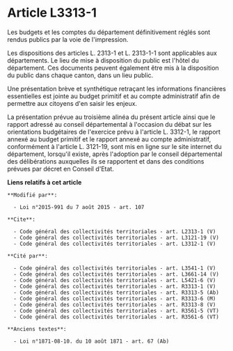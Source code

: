 # Article L3313-1

Les budgets et les comptes du département définitivement réglés sont rendus publics par la voie de l'impression. 

Les dispositions des articles L. 2313-1 et L. 2313-1-1 sont applicables aux départements. Le lieu de mise à disposition du
public est l'hôtel du département. Ces documents peuvent également être mis à la disposition du public dans chaque canton,
dans un lieu public. 

Une présentation brève et synthétique retraçant les informations financières essentielles est jointe au budget primitif et au
compte administratif afin de permettre aux citoyens d'en saisir les enjeux. 

La présentation prévue au troisième alinéa du présent article ainsi que le rapport adressé au conseil départemental à
l'occasion du débat sur les orientations budgétaires de l'exercice prévu à l'article L. 3312-1, le rapport annexé au budget
primitif et le rapport annexé au compte administratif, conformément à l'article L. 3121-19, sont mis en ligne sur le site
internet du département, lorsqu'il existe, après l'adoption par le conseil départemental des délibérations auxquelles ils se
rapportent et dans des conditions prévues par décret en Conseil d'Etat.

**Liens relatifs à cet article**

	**Modifié par**:

	  - Loi n°2015-991 du 7 août 2015 - art. 107

	**Cite**:

	  - Code général des collectivités territoriales - art. L2313-1 (V)
	  - Code général des collectivités territoriales - art. L3121-19 (V)
	  - Code général des collectivités territoriales - art. L3312-1 (V)

	**Cité par**:

	  - Code général des collectivités territoriales - art. L3541-1 (V)
	  - Code général des collectivités territoriales - art. L3661-14 (V)
	  - Code général des collectivités territoriales - art. L5421-6 (V)
	  - Code général des collectivités territoriales - art. R3313-1 (V)
	  - Code général des collectivités territoriales - art. R3313-5 (Ab)
	  - Code général des collectivités territoriales - art. R3313-6 (M)
	  - Code général des collectivités territoriales - art. R3313-8 (V)
	  - Code général des collectivités territoriales - art. R3561-5 (VT)
	  - Code général des collectivités territoriales - art. R3561-6 (VT)

	**Anciens textes**:

	  - Loi n°1871-08-10. du 10 août 1871 - art. 67 (Ab)
